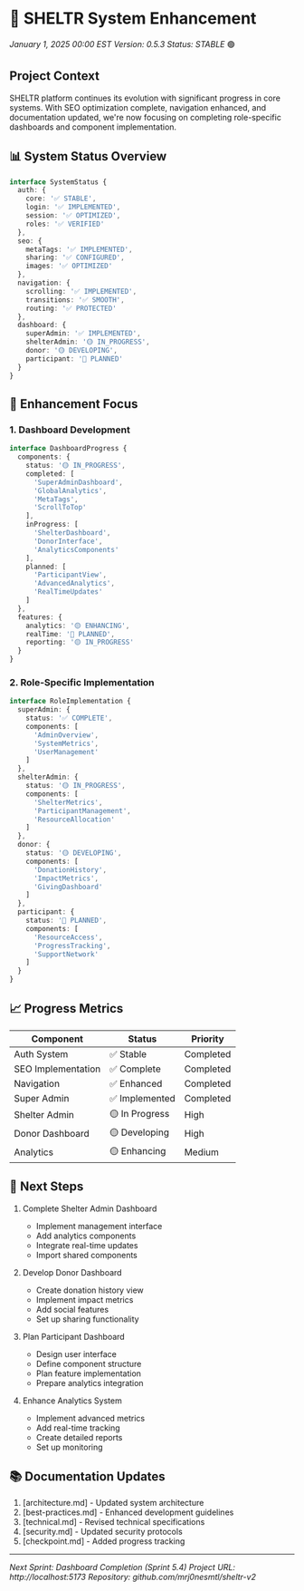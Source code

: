 # 🚀 SHELTR System Enhancement
*January 1, 2025 00:00 EST*
*Version: 0.5.3*
*Status: STABLE* 🟢

## Project Context
SHELTR platform continues its evolution with significant progress in core systems. With SEO optimization complete, navigation enhanced, and documentation updated, we're now focusing on completing role-specific dashboards and component implementation.

## 📊 System Status Overview
```typescript
interface SystemStatus {
  auth: {
    core: '✅ STABLE',
    login: '✅ IMPLEMENTED',
    session: '✅ OPTIMIZED',
    roles: '✅ VERIFIED'
  },
  seo: {
    metaTags: '✅ IMPLEMENTED',
    sharing: '✅ CONFIGURED',
    images: '✅ OPTIMIZED'
  },
  navigation: {
    scrolling: '✅ IMPLEMENTED',
    transitions: '✅ SMOOTH',
    routing: '✅ PROTECTED'
  },
  dashboard: {
    superAdmin: '✅ IMPLEMENTED',
    shelterAdmin: '🟡 IN_PROGRESS',
    donor: '🟡 DEVELOPING',
    participant: '🔵 PLANNED'
  }
}
```

## 🎯 Enhancement Focus

### 1. Dashboard Development
```typescript
interface DashboardProgress {
  components: {
    status: '🟡 IN_PROGRESS',
    completed: [
      'SuperAdminDashboard',
      'GlobalAnalytics',
      'MetaTags',
      'ScrollToTop'
    ],
    inProgress: [
      'ShelterDashboard',
      'DonorInterface',
      'AnalyticsComponents'
    ],
    planned: [
      'ParticipantView',
      'AdvancedAnalytics',
      'RealTimeUpdates'
    ]
  },
  features: {
    analytics: '🟡 ENHANCING',
    realTime: '🔵 PLANNED',
    reporting: '🟡 IN_PROGRESS'
  }
}
```

### 2. Role-Specific Implementation
```typescript
interface RoleImplementation {
  superAdmin: {
    status: '✅ COMPLETE',
    components: [
      'AdminOverview',
      'SystemMetrics',
      'UserManagement'
    ]
  },
  shelterAdmin: {
    status: '🟡 IN_PROGRESS',
    components: [
      'ShelterMetrics',
      'ParticipantManagement',
      'ResourceAllocation'
    ]
  },
  donor: {
    status: '🟡 DEVELOPING',
    components: [
      'DonationHistory',
      'ImpactMetrics',
      'GivingDashboard'
    ]
  },
  participant: {
    status: '🔵 PLANNED',
    components: [
      'ResourceAccess',
      'ProgressTracking',
      'SupportNetwork'
    ]
  }
}
```

## 📈 Progress Metrics
| Component | Status | Priority |
|-----------|---------|-----------|
| Auth System | ✅ Stable | Completed |
| SEO Implementation | ✅ Complete | Completed |
| Navigation | ✅ Enhanced | Completed |
| Super Admin | ✅ Implemented | Completed |
| Shelter Admin | 🟡 In Progress | High |
| Donor Dashboard | 🟡 Developing | High |
| Analytics | 🟡 Enhancing | Medium |

## 🔄 Next Steps
1. Complete Shelter Admin Dashboard
   - Implement management interface
   - Add analytics components
   - Integrate real-time updates
   - Import shared components

2. Develop Donor Dashboard
   - Create donation history view
   - Implement impact metrics
   - Add social features
   - Set up sharing functionality

3. Plan Participant Dashboard
   - Design user interface
   - Define component structure
   - Plan feature implementation
   - Prepare analytics integration

4. Enhance Analytics System
   - Implement advanced metrics
   - Add real-time tracking
   - Create detailed reports
   - Set up monitoring

## 📚 Documentation Updates
1. [architecture.md] - Updated system architecture
2. [best-practices.md] - Enhanced development guidelines
3. [technical.md] - Revised technical specifications
4. [security.md] - Updated security protocols
5. [checkpoint.md] - Added progress tracking

---
*Next Sprint: Dashboard Completion (Sprint 5.4)*
*Project URL: http://localhost:5173*
*Repository: github.com/mrj0nesmtl/sheltr-v2*
